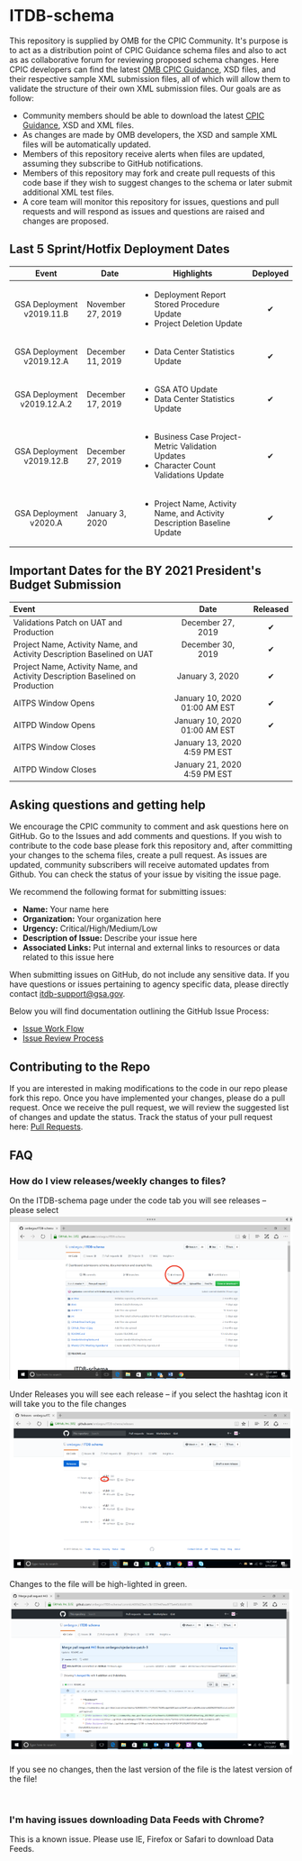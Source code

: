 # ITDB-schema
This repository is supplied by OMB for the CPIC Community. It's purpose is to act as a distribution point of CPIC Guidance schema files and also to act as as collaborative forum for reviewing proposed schema changes. Here CPIC developers can find the latest [OMB CPIC Guidance](https://www.whitehouse.gov/wp-content/uploads/2019/07/FY-2021-IT-Budget-Guidance.pdf), XSD files, and their respective sample XML submission files, all of which will allow them to validate the structure of their own XML submission files. Our goals are as follow:
 
 * Community members should be able to download the latest [CPIC Guidance](https://www.whitehouse.gov/wp-content/uploads/2019/07/FY-2021-IT-Budget-Guidance.pdf), XSD and XML files.
 * As changes are made by OMB developers, the XSD and sample XML files will be automatically updated.
 * Members of this repository receive alerts when files are updated, assuming they subscribe to GitHub notifications.
 * Members of this repository may fork and create pull requests of this code base if they wish to suggest changes to the schema or later submit additional XML test files.
 * A core team will monitor this repository for issues, questions and pull requests and will respond as issues and questions are raised and changes are proposed.


## Last 5 Sprint/Hotfix Deployment Dates

|  Event  |  Date |  Highlights | Deployed |
|:-------------:|---|--------|:---:|
|  GSA Deployment v2019.11.B                  | November 27, 2019 | <ul><li>Deployment Report Stored Procedure Update</li><li>Project Deletion Update</li></ul> | &#x2714;|
|  GSA Deployment v2019.12.A                  | December 11, 2019 | <ul><li>Data Center Statistics Update</li></ul> | &#x2714;|
|  GSA Deployment v2019.12.A.2                  | December 17, 2019 | <ul><li>GSA ATO Update</li><li>Data Center Statistics Update</li></ul> | &#x2714;|
|  GSA Deployment v2019.12.B                  | December 27, 2019 | <ul><li>Business Case Project-Metric Validation Updates</li><li>Character Count Validations Update</li></ul> | &#x2714;|
|  GSA Deployment v2020.A                  | January 3, 2020 | <ul><li>Project Name, Activity Name, and Activity Description Baseline Update</li></ul> | &#x2714;|

## Important Dates for the BY 2021 President's Budget Submission 

|  Event  |  Date | Released |
|:-------------|:-------------:|:---:|
|  Validations Patch on UAT and Production |  December 27, 2019 | &#x2714;|
|  Project Name, Activity Name, and Activity Description Baselined on UAT |  December 30, 2019 | &#x2714;|
|  Project Name, Activity Name, and Activity Description Baselined on Production |  January 3, 2020 | &#x2714;|
|  AITPS Window Opens |  January 10, 2020 01:00 AM EST | &#x2714;|
|  AITPD Window Opens | January 10, 2020 01:00 AM EST | &#x2714;|
|  AITPS Window Closes | January 13, 2020 4:59 PM EST | 
|  AITPD Window Closes  |  January 21, 2020 4:59 PM EST |
  
## Asking questions and getting help

We encourage the CPIC community to comment and ask questions here on GitHub. 
Go to the Issues  and add comments and questions. If you wish to contribute to the code base please fork this repository and, after committing your changes to the schema files, create a pull request. As issues are updated, community subscribers will receive automated updates from Github. You can check the status of your issue by visiting the issue page.

We recommend the following format for submitting issues:

  * **Name:** Your name here
  * **Organization:** Your organization here
  * **Urgency:** Critical/High/Medium/Low
  * **Description of Issue:** Describe your issue here
  * **Associated Links:** Put internal and external links to resources or data related to this issue here

When submitting issues on GitHub, do not include any sensitive data. If you have questions or issues pertaining to agency specific data, please directly contact [itdb-support@gsa.gov](mailto:itdb-support@gsa.gov). 

Below you will find documentation outlining the GitHub Issue Process:
  * [Issue Work Flow](https://github.com/ombegov/ITDB-schema/blob/master/GitHubFlowChart2.jpg)
  * [Issue Review Process](https://github.com/ombegov/ITDB-schema/blob/master/GitHub_Flow-v2.jpg)


## Contributing to the Repo

If you are interested in making modifications to the code in our repo please fork this repo. Once you have implemented your changes, please do a pull request. Once we receive the pull request, we will review the suggested list of changes and update the status. Track the status of your pull request here: [Pull Requests](https://github.com/ombegov/ITDB-schema/pulls).



## FAQ
### How do I view releases/weekly changes to files?

On the ITDB-schema page under the code tab you will see releases – please select
![screenshot a](/docs/help/Capture1.PNG?raw=true "On the ITDB-schema page under the code tab you will see releases – please select")


Under Releases you will see each release – if you select the hashtag icon it will take you to the file changes
![screenshot a](/docs/help/Capture2.PNG?raw=true "Under Releases you will see each release – if you select the hashtag icon it will take you to the file changes")

Changes to the file will be high-lighted in green. 
![screenshot a](/docs/help/Capture3.PNG?raw=true "Changes to the file will be high-lighted in green ")

If you see no changes, then the last version of the file is the latest version of the file!

<br>
 
### I'm having issues downloading Data Feeds with Chrome?

This is a known issue. Please use IE, Firefox or Safari to download Data Feeds.




